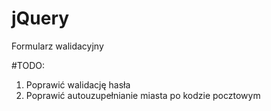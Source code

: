 # jQuery


Formularz walidacyjny


#TODO:
1) Poprawić walidację hasła<br>
2) Poprawić autouzupełnianie miasta po kodzie pocztowym
